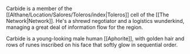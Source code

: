 Carbide is a member of the [[Althane/Location/Salores/Toleros/index|Toleros]] cell of the [[The Network|Network]]. He's a shrewd negotiator and a logistics wunderkind, managing a great deal of information flow for the region.

Carbide is a young-looking male human [[Aphorite]], with golden hair and rows of runes inscribed on his face that softly glow in sequential order.
